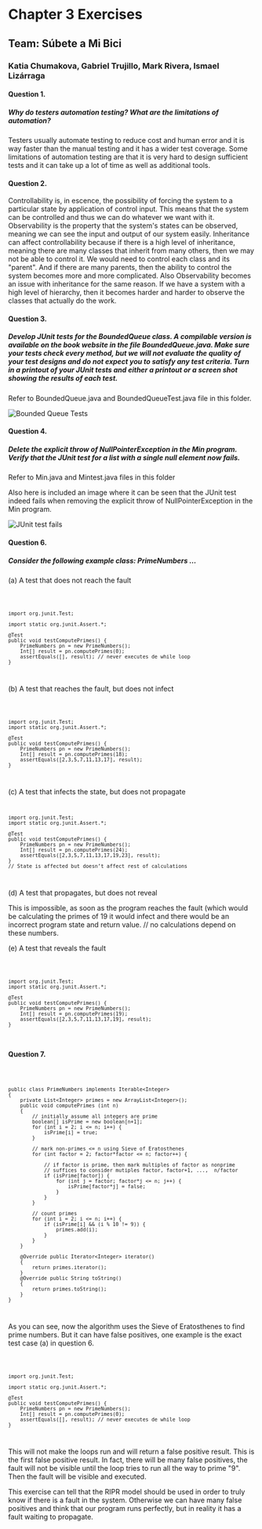 # Chapter 3 Exercises 
## Team: Súbete a Mi Bici 
### Katia Chumakova, Gabriel Trujillo, Mark Rivera, Ismael Lizárraga 

#### Question 1. 
##### Why do testers automation testing? What are the limitations of automation?

Testers usually automate testing to reduce cost and human error and it is way faster than the manual testing and it has a wider test coverage. Some limitations of automation testing are that it is very hard to design sufficient tests and it can take up a lot of time as well as additional tools. 

#### Question 2. 
Controllability is, in escence, the possibility of forcing the system to a particular state by application of control input. This means that the system can be controlled and thus we can do whatever we want with it. Observability is the property that the system's states can be observed, meaning we can see the input and output of our system easily. 
Inheritance can affect controllability because if there is a high level of inheritance, meaning there are many classes that inherit from many others, then we may not be able to control it. We would need to control each class and its "parent". And if there are many parents, then the ability to control the system becomes more and more complicated. 
Also Observability becomes an issue with inheritance for the same reason. If we have a system with a high level of hierarchy, then it becomes harder and harder to observe the classes that actually do the work.


#### Question 3. 
##### Develop JUnit tests for the BoundedQueue class. A compilable version is available on the book website in the file BoundedQueue.java. Make sure your tests check every method, but we will not evaluate the quality of your test designs and do not expect you to satisfy any test criteria. Turn in a printout of your JUnit tests and either a printout or a screen shot showing the results of each test.

Refer to BoundedQueue.java and BoundedQueueTest.java file in this folder. 

![Bounded Queue Tests](BoundedQueueTests.png)

#### Question 4.
##### Delete the explicit throw of NullPointerException in the Min program. Verify that the JUnit test for a list with a single null element now fails. 

Refer to Min.java and Mintest.java files in this folder

Also here is included an image where it can be seen that the JUnit test indeed fails when removing the explicit throw of NullPointerException in the Min program.

![JUnit test fails](junit-fails.png)

#### Question 6.
##### Consider the following example class: PrimeNumbers …

(a)	A test that does not reach the fault

<code>

    import org.junit.Test;
    
    import static org.junit.Assert.*;

    @Test
    public void testComputePrimes() {
	    PrimeNumbers pn = new PrimeNumbers();
    	Int[] result = pn.computePrimes(0); 
	    assertEquals([], result); // never executes de while loop 
    }
</code>

(b)	A test that reaches the fault, but does not infect

<code>

    import org.junit.Test;
    import static org.junit.Assert.*;

    @Test
    public void testComputePrimes() {
        PrimeNumbers pn = new PrimeNumbers();
        Int[] result = pn.computePrimes(18);
        assertEquals([2,3,5,7,11,13,17], result); 
    }

</code>

(c) A test that infects the state, but does not propagate
<code>
    
    import org.junit.Test;
    import static org.junit.Assert.*;

    @Test
    public void testComputePrimes() {
        PrimeNumbers pn = new PrimeNumbers();
        Int[] result = pn.computePrimes(24);
        assertEquals([2,3,5,7,11,13,17,19,23], result); 
    }
    // State is affected but doesn’t affect rest of calculations

</code>

(d)	A test that propagates, but does not reveal

This is impossible, as soon as the program reaches the fault (which would be calculating the primes of 19 it would infect and there would be an incorrect program state and return value. // no calculations depend on these numbers.

(e) A test that reveals the fault

<code>
    
    import org.junit.Test;
    import static org.junit.Assert.*;

    @Test
    public void testComputePrimes() {
        PrimeNumbers pn = new PrimeNumbers();
        Int[] result = pn.computePrimes(19);
        assertEquals([2,3,5,7,11,13,17,19], result);
    }

</code>

#### Question 7.

<code>
    
    public class PrimeNumbers implements Iterable<Integer>
    {
        private List<Integer> primes = new ArrayList<Integer>();
        public void computePrimes (int n)
        {
            // initially assume all integers are prime
            boolean[] isPrime = new boolean[n+1];
            for (int i = 2; i <= n; i++) {
                isPrime[i] = true;
            }

            // mark non-primes <= n using Sieve of Eratosthenes
            for (int factor = 2; factor*factor <= n; factor++) {

                // if factor is prime, then mark multiples of factor as nonprime
                // suffices to consider mutiples factor, factor+1, ...,  n/factor
                if (isPrime[factor]) {
                    for (int j = factor; factor*j <= n; j++) {
                        isPrime[factor*j] = false;
                    }
                }
            }

            // count primes
            for (int i = 2; i <= n; i++) {
                if (isPrime[i] && (i % 10 != 9)) {
                    primes.add(i);
                }    
            }
        }

        @Override public Iterator<Integer> iterator()
        {
            return primes.iterator();
        }
        @Override public String toString()
        {
            return primes.toString();
        }
    }

</code>

As you can see, now the algorithm uses the Sieve of Eratosthenes to find prime numbers. But it can have false positives, one example is the exact test case (a) in question 6. 

<code>

    import org.junit.Test;
    
    import static org.junit.Assert.*;

    @Test
    public void testComputePrimes() {
	    PrimeNumbers pn = new PrimeNumbers();
    	Int[] result = pn.computePrimes(0); 
	    assertEquals([], result); // never executes de while loop 
    }
</code>

This will not make the loops run and will return a false positive result. This is the first false positive result. In fact, there will be many false positives, the fault will not be visible until the loop tries to run all the way to prime "9". Then the fault will be visible and executed. 

This exercise can tell that the RIPR model should be used in order to truly know if there is a fault in the system. Otherwise we can have many false positives and think that our program runs perfectly, but in reality it has a fault waiting to propagate. 